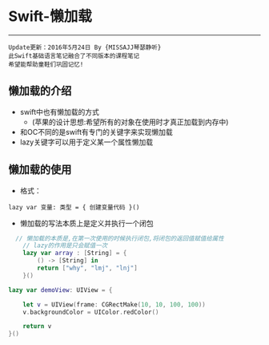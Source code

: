 # Swift-懒加载

---
```objc
Update更新：2016年5月24日 By {MISSAJJ琴瑟静听}
此Swift基础语言笔记融合了不同版本的课程笔记
希望能帮助童鞋们巩固记忆!
```
## 懒加载的介绍

- swift中也有懒加载的方式
  - (苹果的设计思想:希望所有的对象在使用时才真正加载到内存中)
- 和OC不同的是swift有专门的关键字来实现懒加载
- lazy关键字可以用于定义某一个属性懒加载

## 懒加载的使用
* 格式：

```
lazy var 变量: 类型 = { 创建变量代码 }()
```

* 懒加载的写法本质上是定义并执行一个闭包


```swift
  // 懒加载的本质是,在第一次使用的时候执行闭包,将闭包的返回值赋值给属性
    // lazy的作用是只会赋值一次
    lazy var array : [String] = {
        () -> [String] in
        return ["why", "lmj", "lnj"]
    }()
```
```swift
lazy var demoView: UIView = {

    let v = UIView(frame: CGRectMake(10, 10, 100, 100))
    v.backgroundColor = UIColor.redColor()

    return v
}()
```



